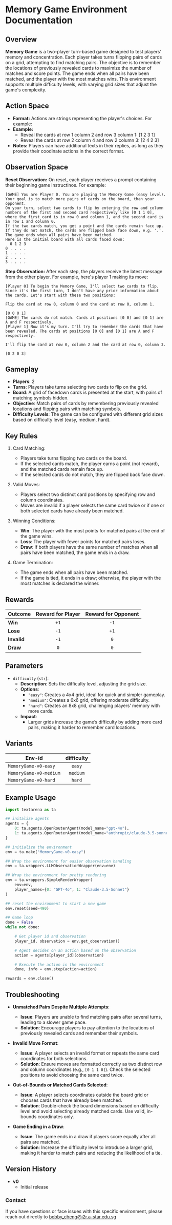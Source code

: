# Memory Game Environment Documentation

## Overview

**Memory Game** is a two-player turn-based game designed to test players' memory and concentration. Each player takes turns flipping pairs of cards on a grid, attempting to find matching pairs. The objective is to remember the locations of previously revealed cards to maximize the number of matches and score points. The game ends when all pairs have been matched, and the player with the most matches wins. This environment supports multiple difficulty levels, with varying grid sizes that adjust the game's complexity.

## Action Space

- **Format:** Actions are strings representing the player's choices. For example:
- **Example:**
    - Reveal the cards at row 1 column 2 and row 3 column 1: [1 2 3 1]
    - Reveal the cards at row 2 column 4 and row 2 column 3: [2 4 2 3]
- **Notes:** Players can have additional texts in their replies, as long as they provide their coodinate actions in the correct format.

## Observation Space
**Reset Observation:**
On reset, each player receives a prompt containing their beginning game instructinos. For example:
```plaintext
[GAME] You are Player 0. You are playing the Memory Game (easy level).
Your goal is to match more pairs of cards on the board, than your opponent.
On your turn, select two cards to flip by entering the row and column numbers of the first and second card respectively like [0 1 1 0], where the first card is in row 0 and column 1, and the second card is in row 1 and column 0.
If the two cards match, you get a point and the cards remain face up. If they do not match, the cards are flipped back face down, e.g. '.'.
The game ends when all pairs have been matched.
Here is the initial board with all cards faced down:
  0 1 2 3
0 . . . .
1 . . . .
2 . . . .
3 . . . .
```

**Step Observation:**
After each step, the players receive the latest message from the other player. For example, here's player 1 making its move:
```plaintext
[Player 0] To begin the Memory Game, I'll select two cards to flip. Since it's the first turn, I don't have any prior information about the cards. Let's start with these two positions:

Flip the card at row 0, column 0 and the card at row 0, column 1.

[0 0 0 1]
[GAME] The cards do not match. Cards at positions [0 0] and [0 1] are A and F respectively.
[Player 1] Now it's my turn. I'll try to remember the cards that have been revealed. The cards at positions [0 0] and [0 1] are A and F respectively.

I'll flip the card at row 0, column 2 and the card at row 0, column 3.

[0 2 0 3]
```

## Gameplay

- **Players**: 2
- **Turns**: Players take turns selecting two cards to flip on the grid.
- **Board**: A grid of facedown cards is presented at the start, with pairs of matching symbols hidden.
- **Objective**: Match pairs of cards by remembering previously revealed locations and flipping pairs with matching symbols.
- **Difficulty Levels**: The game can be configured with different grid sizes based on difficulty level (easy, medium, hard).

## Key Rules

1. Card Matching:
    - Players take turns flipping two cards on the board.
    - If the selected cards match, the player earns a point (not reward), and the matched cards remain face up.
    - If the selected cards do not match, they are flipped back face down.

2. Valid Moves:
    - Players select two distinct card positions by specifying row and column coordinates.
    - Moves are invalid if a player selects the same card twice or if one or both selected cards have already been matched.

3. Winning Conditions:
    - **Win**: The player with the most points for matched pairs at the end of the game wins.
    - **Loss**: The player with fewer points for matched pairs loses.
    - **Draw**: If both players have the same number of matches when all pairs have been matched, the game ends in a draw.

4. Game Termination:
    - The game ends when all pairs have been matched.
    - If the game is tied, it ends in a draw; otherwise, the player with the most matches is declared the winner.


## Rewards

| Outcome          | Reward for Player | Reward for Opponent |
|------------------|:-----------------:|:-------------------:|
| **Win**          | `+1`              | `-1`                |
| **Lose**         | `-1`              | `+1`                |
| **Invalid**      | `-1`              | `0`                 |
| **Draw**         | `0`               | `0`                 |


## Parameters

- `difficulty` (`str`):
    - **Description**: Sets the difficulty level, adjusting the grid size.
    - **Options**:
        - `"easy"`: Creates a 4x4 grid, ideal for quick and simpler gameplay.
        - `"medium"`: Creates a 6x6 grid, offering moderate difficulty.
        - `"hard"`: Creates an 8x8 grid, challenging players’ memory with more cards.
    - **Impact**:
        - Larger grids increase the game’s difficulty by adding more card pairs, making it harder to remember card locations.


## Variants

| Env-id                  | difficulty |
|-------------------------|:----------:|
| `MemoryGame-v0-easy`    | `easy`     |
| `MemoryGame-v0-medium`  | `medium`   |
| `MemoryGame-v0-hard`    | `hard`     |


## Example Usage

```python
import textarena as ta

## initalize agents
agents = {
    0: ta.agents.OpenRouterAgent(model_name="gpt-4o"),
    1: ta.agents.OpenRouterAgent(model_name="anthropic/claude-3.5-sonnet"),
}

## initialize the environment
env = ta.make("MemoryGame-v0-easy")

## Wrap the environment for easier observation handling
env = ta.wrappers.LLMObservationWrapper(env=env)

## Wrap the environment for pretty rendering
env = ta.wrappers.SimpleRenderWrapper(
    env=env,
    player_names={0: "GPT-4o", 1: "Claude-3.5-Sonnet"}
)

## reset the environment to start a new game
env.reset(seed=490)

## Game loop
done = False
while not done:

    # Get player id and observation
    player_id, observation = env.get_observation()

    # Agent decides on an action based on the observation
    action = agents[player_id](observation)

    # Execute the action in the environment
    done, info = env.step(action=action)

rewards = env.close()
```



## Troubleshooting

- **Unmatched Pairs Despite Multiple Attempts**:
    - **Issue**: Players are unable to find matching pairs after several turns, leading to a slower game pace.
    - **Solution**: Encourage players to pay attention to the locations of previously revealed cards and remember their symbols.

- **Invalid Move Format**:
    - **Issue**: A player selects an invalid format or repeats the same card coordinates for both selections.
    - **Solution**: Ensure moves are formatted correctly as two distinct row and column coordinates (e.g., `[0 1 1 0]`). Check the selected positions to avoid choosing the same card twice.

- **Out-of-Bounds or Matched Cards Selected**:
    - **Issue**: A player selects coordinates outside the board grid or chooses cards that have already been matched.
    - **Solution**: Double-check the board dimensions based on difficulty level and avoid selecting already matched cards. Use valid, in-bounds coordinates only.

- **Game Ending in a Draw**:
    - **Issue**: The game ends in a draw if players score equally after all pairs are matched.
    - **Solution**: Increase the difficulty level to introduce a larger grid, making it harder to match pairs and reducing the likelihood of a tie.



## Version History
- **v0**
  - Initial release 



### Contact
If you have questions or face issues with this specific environment, please reach out directly to bobby_cheng@i2r.a-star.edu.sg